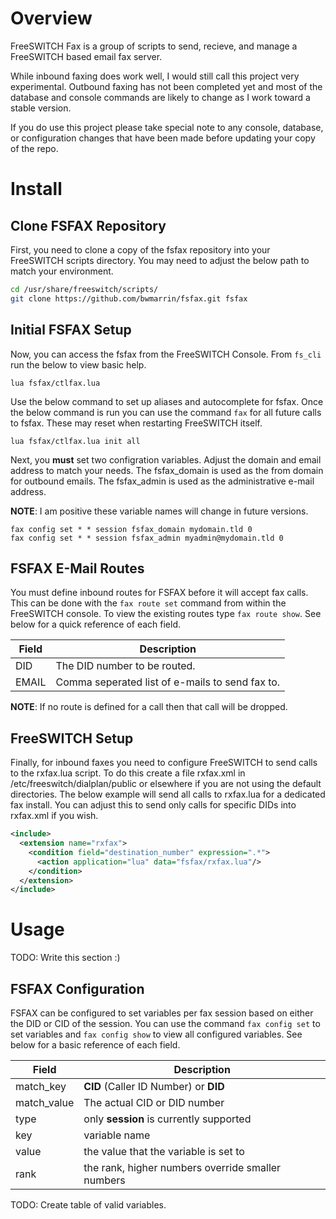 
# Overview

FreeSWITCH Fax is a group of scripts to send, recieve, 
and manage a FreeSWITCH based email fax server. 

While inbound faxing does work well, I would still call
this project very experimental.  Outbound faxing has not 
been completed yet and most of the database and console
commands are likely to change as I work toward a stable
version.

If you do use this project please take special note to
any console, database, or configuration changes that
have been made before updating your copy of the repo.

# Install

## Clone FSFAX Repository
First, you need to clone a copy of the fsfax repository into
your FreeSWITCH scripts directory. You may need to adjust 
the below path to match your environment.

```bash
cd /usr/share/freeswitch/scripts/
git clone https://github.com/bwmarrin/fsfax.git fsfax
```

## Initial FSFAX Setup
Now, you can access the fsfax from the FreeSWITCH Console.
From ```fs_cli``` run the below to view basic help.

```
lua fsfax/ctlfax.lua
```

Use the below command to set up aliases and autocomplete for
fsfax. Once the below command is run you can use the command 
```fax``` for all future calls to fsfax. These may reset when
restarting FreeSWITCH itself.

```
lua fsfax/ctlfax.lua init all
```

Next, you **must** set two configration variables.  Adjust the domain
and email address to match your needs.  The fsfax_domain is used as
the from domain for outbound emails.  The fsfax_admin is used as the 
administrative e-mail address. 

**NOTE**: I am positive these variable names
will change in future versions.

```
fax config set * * session fsfax_domain mydomain.tld 0
fax config set * * session fsfax_admin myadmin@mydomain.tld 0
```

## FSFAX E-Mail Routes
You must define inbound routes for FSFAX before it will accept fax calls.
This can be done with the ```fax route set``` command from within the 
FreeSWITCH console. To view the existing routes type ```fax route show```.
See below for a quick reference of each field. 

Field   | Description
------- | -----------
DID     | The DID number to be routed.
EMAIL   | Comma seperated list of e-mails to send fax to.

**NOTE**: If no route is defined for a call then that call will be dropped.

## FreeSWITCH Setup

Finally, for inbound faxes you need to configure FreeSWITCH to
send calls to the rxfax.lua script.  To do this create a file rxfax.xml
in /etc/freeswitch/dialplan/public or elsewhere if you are not using
the default directories.  The below example will send all calls to rxfax.lua
for a dedicated fax install.  You can adjust this to send only calls
for specific DIDs into rxfax.xml if you wish.

```xml
<include>
  <extension name="rxfax">
    <condition field="destination_number" expression=".*">
      <action application="lua" data="fsfax/rxfax.lua"/>
    </condition>
  </extension>
</include>
```


# Usage
TODO: Write this section :)


## FSFAX Configuration
FSFAX can be configured to set variables per fax session based on 
either the DID or CID of the session.  You can use the command 
```fax config set``` to set variables and ```fax config show``` to 
view all configured variables.  See below for a basic reference
of each field.

Field        | Description
------------ | -------------------------------------
match_key    | **CID** (Caller ID Number) or **DID**
match_value  | The actual CID or DID number
type         | only **session** is currently supported
key          | variable name 
value        | the value that the variable is set to
rank         | the rank, higher numbers override smaller numbers


TODO: Create table of valid variables.
